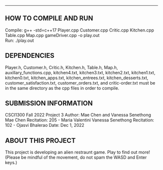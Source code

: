 ------------------------
HOW TO COMPILE AND RUN
------------------------
Compile: g++ -std=c++17 Player.cpp Customer.cpp Critic.cpp Kitchen.cpp Table.cpp Map.cpp gameDriver.cpp -o play.out  
Run: ./play.out

DEPENDENCIES
------------------------
Player.h, Customer.h, Critic.h, Kitchen.h, Table.h, Map.h, auxillary_functions.cpp, kitchen4.txt, kitchen3.txt, 
kitchen2.txt, kitchen1.txt, kitchen0.txt, kitchen_apps.txt, kitchen_entrees.txt, kitchen_desserts.txt, 
customer_satisfaction.txt, customer_orders.txt, and critic-order.txt must be in the same directory as the cpp 
files in order to compile.

SUBMISSION INFORMATION
------------------------
CSCI1300 Fall 2022 Project 3
Author: Mae Chen and Vanessa Senethong
Mae Chen Recitation: 205 - Maria Valentini
Vanessa Senethong Recitation: 102 - Ojasvi Bhalerao
Date: Dec 1, 2022

ABOUT THIS PROJECT
------------------------
This project is developing an alien restraunt game. Play to find out more!
(Please be mindful of the movement, do not spam the WASD and Enter keys.)
